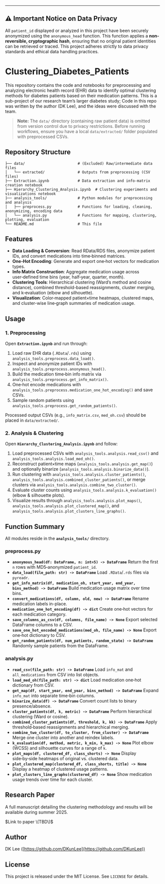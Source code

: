 ----------------------------------------------------------
⚠️ **Important Notice on Data Privacy**
----------------------------------------------------------
All `patient_id` displayed or analyzed in this project have been securely anonymized using the `anonymous_head` function. This function applies a **non-reversible, cryptographic hash**, ensuring that no original patient identities can be retrieved or traced. This project adheres strictly to data privacy standards and ethical data handling practices.

# Clustering_Diabetes_Patients

This repository contains the code and notebooks for preprocessing and analyzing electronic health record (EHR) data to identify optimal clustering methods for diabetes patients based on their medication patterns. This is a sub-project of our research team’s larger diabetes study; Code in this repo was written by the author (DK Lee), and the ideas were discussed with the team.

> **Note:** The `data/` directory (containing raw patient data) is omitted from version control due to privacy restrictions. Before running workflows, ensure you have a local `data/extracted/` folder populated with preprocessed CSVs.

## Repository Structure

```text
├── data/                        # (Excluded) Raw/intermediate data files
│   └── extracted/               # Outputs from preprocessing (CSV files)
├── Extraction.ipynb             # Data extraction and info-matrix creation notebook
├── Hierarchy_Clustering_Analysis.ipynb  # Clustering experiments and visualizations notebook
├── analysis_tools/              # Python modules for preprocessing and analysis
│   ├── preprocess.py            # Functions for loading, cleaning, anonymizing, encoding data
│   └── analysis.py              # Functions for mapping, clustering, plotting, evaluation
└── README.md                    # This file
```

## Features

* **Data Loading & Conversion**: Read RData/RDS files, anonymize patient IDs, and convert medications into time‑binned matrices.
* **One‑Hot Encoding**: Generate and export one‑hot vectors for medication types.
* **Info Matrix Construction**: Aggregate medication usage across user‑defined time bins (year, half‑year, quarter, month).
* **Clustering Tools**: Hierarchical clustering (Ward’s method and cosine distance), combined threshold-based reassignments, cluster merging, and k‑evaluation (elbow and silhouette).
* **Visualization**: Color‑mapped patient×time heatmaps, clustered maps, and cluster-wise line‑graph summaries of medication usage.

## Usage

### 1. Preprocessing

Open **`Extraction.ipynb`** and run through:

1. Load raw EHR data (`.RData`/`.rds`) using `analysis_tools.preprocess.data_load()`.
2. Inspect and anonymize patient IDs with `analysis_tools.preprocess.anonymous_head()`.
3. Build the medication time‑bin info matrix via `analysis_tools.preprocess.get_info_matrix()`.
4. One‑hot encode medications with `analysis_tools.preprocess.medication_one_hot_encoding()` and save CSVs.
5. Sample random patients using `analysis_tools.preprocess.get_random_patients()`.

Processed output CSVs (e.g., `info_matrix.csv`, `med_oh.csv`) should be placed in `data/extracted/`.

### 2. Analysis & Clustering

Open **`Hierarchy_Clustering_Analysis.ipynb`** and follow:

1. Load preprocessed CSVs with `analysis_tools.analysis.read_csv()` and `analysis_tools.analysis.load_med_oh()`.
2. Reconstruct patient×time maps (`analysis_tools.analysis.get_map()`) and optionally binarize (`analysis_tools.analysis.binarize_data()`).
3. Run clustering with `analysis_tools.analysis.cluster_patients()`, `analysis_tools.analysis.combined_cluster_patients()`, or merge clusters via `analysis_tools.analysis.combine_two_cluster()`.
4. Evaluate cluster counts using `analysis_tools.analysis.k_evaluation()` (elbow & silhouette plots).
5. Visualize results through `analysis_tools.analysis.plot_maps()`, `analysis_tools.analysis.plot_clustered_map()`, and `analysis_tools.analysis.plot_clusters_line_graphs()`.

## Function Summary

All modules reside in the **`analysis_tools/`** directory.

### preprocess.py

* **`anonymous_head(df: DataFrame, n: int=5) -> DataFrame`**
  Return the first `n` rows with MD5‑anonymized `patient_id`.
* **`data_load(file_path: str) -> DataFrame`**
  Load `.RData`/`.rds` files via `pyreadr`.
* **`get_info_matrix(df, medication_oh, start_year, end_year, bins_method) -> DataFrame`**
  Build medication usage matrix over time bins.
* **`convert_medications(df, column, old, new) -> DataFrame`**
  Rename medication labels in-place.
* **`medication_one_hot_encoding(df) -> dict`**
  Create one‑hot vectors for each medication category.
* **`save_columns_as_csv(df, columns, file_name) -> None`**
  Export selected DataFrame columns to a CSV.
* **`save_one_hot_encoded_medications(med_oh, file_name) -> None`**
  Export one‑hot dictionary to CSV.
* **`get_random_patients(df, num_patients, random_state) -> DataFrame`**
  Randomly sample patients from the DataFrame.

### analysis.py

* **`read_csv(file_path: str) -> DataFrame`**
  Load `info_mat` and `all_medications` from CSV into list objects.
* **`load_med_oh(file_path: str) -> dict`**
  Load medication one‑hot dictionary from CSV.
* **`get_map(df, start_year, end_year, bins_method) -> DataFrame`**
  Expand `info_mat` into separate time‑bin columns.
* **`binarize_data(df) -> DataFrame`**
  Convert count lists to binary presence/absence.
* **`cluster_patients(df, k, metric) -> DataFrame`**
  Perform hierarchical clustering (Ward or cosine).
* **`combined_cluster_patients(df, threshold, k, kk) -> DataFrame`**
  Apply threshold‑based reassignments and hierarchical merging.
* **`combine_two_cluster(df, to_cluster, from_cluster) -> DataFrame`**
  Merge one cluster into another and reindex labels.
* **`k_evaluation(df, method, metric, k_min, k_max) -> None`**
  Plot elbow (WCSS) and silhouette curves for a range of `k`.
* **`plot_maps(df, clustered_df, class_shorts) -> None`**
  Display side‑by‑side heatmaps of original vs. clustered data.
* **`plot_clustered_map(clustered_df, class_shorts, title) -> None`**
  Display a heatmap of clustered usage patterns.
* **`plot_clusters_line_graphs(clustered_df) -> None`**
  Show medication usage trends over time for each cluster.

## Research Paper

A full manuscript detailing the clustering methodology and results will be available during summer 2025.

$Link to paper \(TBD\)$

## Author

DK Lee ([https://github.com/DKunLee](https://github.com/DKunLee))

## License

This project is released under the MIT License. See `LICENSE` for details.
